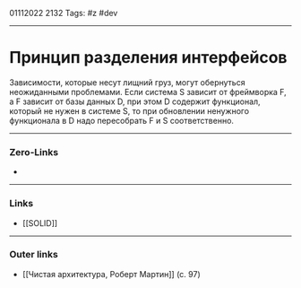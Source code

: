 01112022 2132
Tags: #z #dev 

---
# Принцип разделения интерфейсов

Зависимости, которые несут лищний груз, могут обернуться неожиданными проблемами.
Если система S зависит от фреймворка F, а F зависит от базы данных D, при этом D содержит функционал, который не нужен в системе S, то при обновлении ненужного функционала в D надо пересобрать F и S соответственно.

---
### Zero-Links
- 

---
### Links
- [[SOLID]]

---
### Outer links
- [[Чистая архитектура, Роберт Мартин]] (с. 97)
